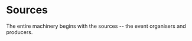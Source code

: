 ---
---

# Sources

The entire machinery begins with the sources -- the event organisers and producers.

